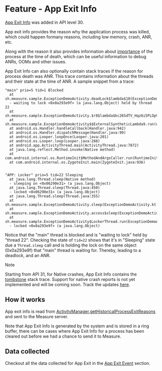 # Feature - App Exit Info

[App Exit Info](https://developer.android.com/reference/android/app/ApplicationExitInfo) was added in API level 30.

App exit info provides the reason why the application process was killed, which could happen formany reasons, including
low memory, crash, ANR, etc.

Along with the reason it also provides information
about [importance](https://developer.android.com/reference/android/app/ActivityManager.RunningAppProcessInfo#constants_1)
of the process at the time of death, which can be useful information to debug ANRs, OOMs and other issues.

App Exit Info can also optionally contain stack traces if the reason for process death was ANR. This trace contains
information about the threads and their state at the time of ANR. A sample snippet from a trace:

```
"main" prio=5 tid=1 Blocked
  at sh.measure.sample.ExceptionDemoActivity.deadLock$lambda$10(ExceptionDemoActivity.kt:66)
  - waiting to lock <0x0a293e9f> (a java.lang.Object) held by thread 22
  at sh.measure.sample.ExceptionDemoActivity.$r8$lambda$kc26SdTV_Hqz6i5PLOpVXKS016U(unavailable:0)
  at sh.measure.sample.ExceptionDemoActivity$$ExternalSyntheticLambda9.run(unavailable:2)
  at android.os.Handler.handleCallback(Handler.java:942)
  at android.os.Handler.dispatchMessage(Handler.java:99)
  at android.os.Looper.loopOnce(Looper.java:201)
  at android.os.Looper.loop(Looper.java:288)
  at android.app.ActivityThread.main(ActivityThread.java:7872)
  at java.lang.reflect.Method.invoke(Native method)
  at com.android.internal.os.RuntimeInit$MethodAndArgsCaller.run(RuntimeInit.java:548)
  at com.android.internal.os.ZygoteInit.main(ZygoteInit.java:936)


"APP: Locker" prio=5 tid=22 Sleeping
  at java.lang.Thread.sleep(Native method)
  - sleeping on <0x06290e31> (a java.lang.Object)
  at java.lang.Thread.sleep(Thread.java:450)
  - locked <0x06290e31> (a java.lang.Object)
  at java.lang.Thread.sleep(Thread.java:355)
  at sh.measure.sample.ExceptionDemoActivity.sleep(ExceptionDemoActivity.kt:86)
  at sh.measure.sample.ExceptionDemoActivity.access$sleep(ExceptionDemoActivity.kt:12)
  at sh.measure.sample.ExceptionDemoActivity$LockerThread.run(ExceptionDemoActivity.kt:80)
  - locked <0x0a293e9f> (a java.lang.Object)
```

Notice that the "main" thread is blocked and is "waiting to lock" held by "thread 22". Checking the state of `tid=22`
shows that it's in "Sleeping" state due a `Thread.sleep` call and is holding the lock on the same object (0x0a293e9f)
that "main" thread is waiting for. Thereby, leading to a deadlock, and an ANR.

> [!NOTE]  
> Starting from API 31, for Native crashes, App Exit Info contains
> the [tombstone](https://source.android.com/docs/core/tests/debug) stack trace. Support for native crash reports is
> not yet implemented and will be coming soon. Track the
> updates [here](https://github.com/measure-sh/measure/issues/103).

## How it works

App exit info is read
from [ActivityManager.getHistoricalProcessExitReasons](https://developer.android.com/reference/kotlin/android/app/ActivityManager#gethistoricalprocessexitreasons)
and sent to the Measure server.

Note that App Exit Info is generated by the system and is stored in a ring buffer, there can be cases where App Exit
Info for a process has been cleared out before we had a chance to send it to Measure.

## Data collected

Checkout all the data collected for App Exit in the [App Exit Event](../../api/sdk/README.md#appexit)
section.
